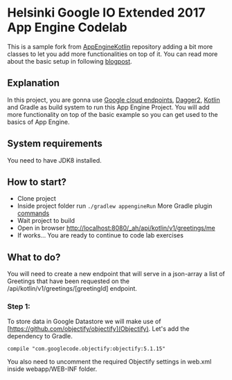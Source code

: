# Helsinki Google IO Extended 2017 App Engine Codelab
This is a sample fork from [AppEngineKotlin](https://github.com/jonyas/AppEngineKotlin/) repository adding a bit more classes to let you add more functionalities on top of it. You can read more about the basic setup in following [blogpost](https://medium.com/@jonimanolduran/using-kotlin-in-google-app-engine-76d2cb47580b).

## Explanation
In this project, you are gonna use [Google cloud endpoints](https://cloud.google.com/endpoints/), [Dagger2](https://github.com/google/dagger), [Kotlin](https://kotlinlang.org/) and Gradle as build system to run this App Engine Project. You will add more functionality on top of the basic example so you can get used to the basics of App Engine.

## System requirements

You need to have JDK8 installed.

## How to start?

- Clone project
- Inside project folder run ```./gradlew appengineRun``` More Gradle plugin [commands](https://github.com/GoogleCloudPlatform/gradle-appengine-plugin)
- Wait project to build
- Open in browser [http://localhost:8080/_ah/api/kotlin/v1/greetings/me](http://localhost:8080/_ah/api/kotlin/v1/greetings/me)
- If works... You are ready to continue to code lab exercises

## What to do?

You will need to create a new endpoint that will serve in a json-array a list of Greetings that have been requested on the /api/kotlin/v1/greetings/[greetingId] endpoint.

### Step 1:

To store data in Google Datastore we will make use of [https://github.com/objectify/objectify](Objectify). Let's add the dependency to Gradle.

```
compile "com.googlecode.objectify:objectify:5.1.15"
```

You also need to uncomment the required Objectify settings in web.xml inside webapp/WEB-INF folder.
